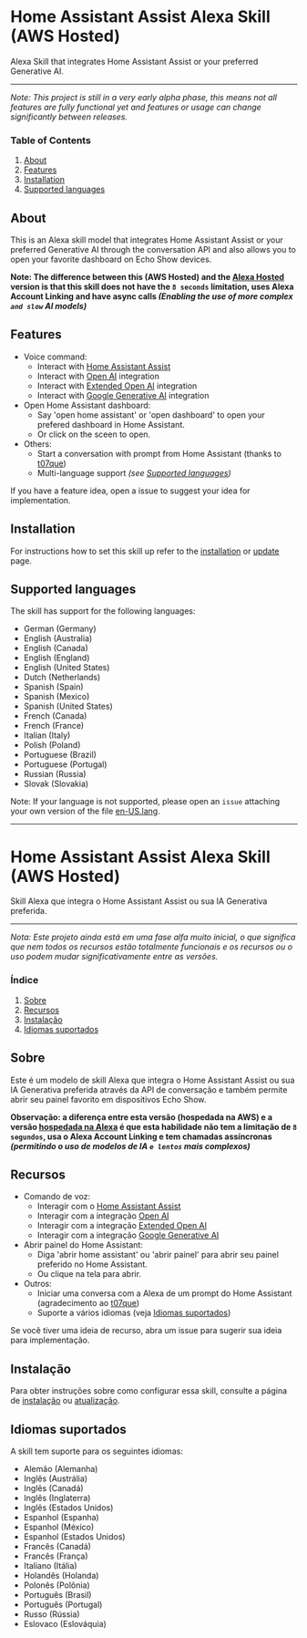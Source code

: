 # Home Assistant Assist Alexa Skill (AWS Hosted)

Alexa Skill that integrates Home Assistant Assist or your preferred Generative AI.

---

_Note: This project is still in a very early alpha phase, this means not all features are fully functional yet and
features or usage can change significantly between releases._

### Table of Contents

1. [About](#about)
2. [Features](#features)
3. [Installation](#installation)
4. [Supported languages](#supported-languages)

## About

This is an Alexa skill model that integrates Home Assistant Assist or your preferred Generative AI through the conversation API and also allows you to open your favorite dashboard on Echo Show devices.

**Note: The difference between this **(AWS Hosted)** and the [Alexa Hosted](https://github.com/fabianosan/HomeAssistantAssist) version is that this skill does not have the `8 seconds` limitation, uses Alexa Account Linking and have async calls _(Enabling the use of more complex `and slow` AI models)_** 

## Features

- Voice command:
    - Interact with [Home Assistant Assist](https://www.home-assistant.io/voice_control)
    - Interact with [Open AI](https://www.home-assistant.io/integrations/openai_conversation) integration
    - Interact with [Extended Open AI](https://github.com/jekalmin/extended_openai_conversation) integration
    - Interact with [Google Generative AI](https://www.home-assistant.io/integrations/google_generative_ai_conversation) integration
- Open Home Assistant dashboard:
    - Say 'open home assistant' or 'open dashboard' to open your prefered dashboard in Home Assistant.
    - Or click on the sceen to open.
- Others:
    - Start a conversation with prompt from Home Assistant (thanks to [t07que](https://github.com/t07que))
    - Multi-language support _(see [Supported languages](#supported-languages))_

If you have a feature idea, open a issue to suggest your idea for implementation.

## Installation

For instructions how to set this skill up refer to the [installation](doc/en/INSTALLATION.md) or [update](doc/en/UPDATE.md) page.

## Supported languages

The skill has support for the following languages:

- German (Germany)
- English (Australia)
- English (Canada)
- English (England)
- English (United States)
- Dutch (Netherlands)
- Spanish (Spain)
- Spanish (Mexico)
- Spanish (United States)
- French (Canada)
- French (France)
- Italian (Italy)
- Polish (Poland)
- Portuguese (Brazil)
- Portuguese (Portugal)
- Russian (Russia)
- Slovak (Slovakia)

Note: If your language is not supported, please open an `issue` attaching your own version of the file [en-US.lang](lambda_functions/locale/en-US.lang).

---



# Home Assistant Assist Alexa Skill (AWS Hosted)

Skill Alexa que integra o Home Assistant Assist ou sua IA Generativa preferida.

---

_Nota: Este projeto ainda está em uma fase alfa muito inicial, o que significa que nem todos os recursos estão totalmente funcionais e os recursos ou o uso podem mudar significativamente entre as versões._

### Índice

1. [Sobre](#sobre)
2. [Recursos](#recursos)
3. [Instalação](#instalação)
4. [Idiomas suportados](#idiomas-suportados)

## Sobre

Este é um modelo de skill Alexa que integra o Home Assistant Assist ou sua IA Generativa preferida através da API de conversação e também permite abrir seu painel favorito em dispositivos Echo Show.

**Observação: a diferença entre esta versão **(hospedada na AWS)** e a versão [hospedada na Alexa](https://github.com/fabianosan/HomeAssistantAssist) é que esta habilidade não tem a limitação de `8 segundos`, usa o Alexa Account Linking e tem chamadas assíncronas _(permitindo o uso de modelos de IA `e lentos` mais complexos)_**

## Recursos

- Comando de voz:
    - Interagir com o [Home Assistant Assist](https://www.home-assistant.io/voice_control)
    - Interagir com a integração [Open AI](https://www.home-assistant.io/integrations/openai_conversation)
    - Interagir com a integração [Extended Open AI](https://github.com/jekalmin/extended_openai_conversation)
    - Interagir com a integração [Google Generative AI](https://www.home-assistant.io/integrations/google_generative_ai_conversation)
- Abrir painel do Home Assistant:
    - Diga 'abrir home assistant' ou 'abrir painel' para abrir seu painel preferido no Home Assistant.
    - Ou clique na tela para abrir.
- Outros:
    - Iniciar uma conversa com a Alexa de um prompt do Home Assistant (agradecimento ao [t07que](https://github.com/t07que))
    - Suporte a vários idiomas (veja [Idiomas suportados](#idiomas-suportados))

Se você tiver uma ideia de recurso, abra um issue para sugerir sua ideia para implementação.

## Instalação

Para obter instruções sobre como configurar essa skill, consulte a página de [instalação](doc/pt/INSTALLATION.md) ou [atualização](doc/pt/UPDATE.md).

## Idiomas suportados

A skill tem suporte para os seguintes idiomas:

- Alemão (Alemanha)
- Inglês (Austrália)
- Inglês (Canadá)
- Inglês (Inglaterra)
- Inglês (Estados Unidos)
- Espanhol (Espanha)
- Espanhol (México)
- Espanhol (Estados Unidos)
- Francês (Canadá)
- Francês (França)
- Italiano (Itália)
- Holandês (Holanda)
- Polonês (Polônia)
- Português (Brasil)
- Português (Portugal)
- Russo (Rússia)
- Eslovaco (Eslováquia)